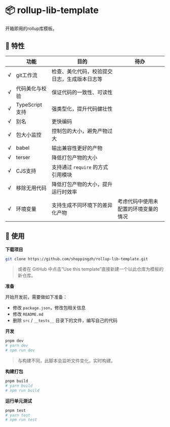 # 📦 rollup-lib-template

开箱即用的rollup库模板。

## 🚀 特性

| | 功能 | 目的 | 待办 |
| :--: | -- | -- | -- |
| √ | git工作流 | 检查、美化代码，校验提交日志，生成版本日志等 | |
| √ | 代码美化与校验 | 保证代码的一致性、可读性 | |
| √ | TypeScript支持 | 强类型化，提升代码健壮性 | |
| √ | 别名 | 更快编码 | |
| √ | 包大小监控 | 控制包的大小，避免产物过大 | |
| √ | babel | 输出兼容性更好的产物 | |
| √ | terser | 降低打包产物的大小 | |
| √ | CJS支持 | 支持通过 `require` 的方式引用模块 | |
| √ | 移除无用代码 | 降低打包产物的大小，提升运行时效率 | |
| √ | 环境变量 | 支持生成不同环境下的差异化产物 | 考虑代码中使用未配置的环境变量的情况 |


## 🔨 使用

**下载项目**

```bash
git clone https://github.com/shoppingzh/rollup-lib-template.git
```

> 或者在 GitHub 中点击“Use this template”直接新建一个以此仓库为模板的新仓库。

**准备**

开始开发前，需要做如下准备：

- 修改 `package.json`，修改包相关信息
- 修改 `README.md`
- 删除 `src` / `__tests__` 目录下的文件，编写自己的代码

**开发**

```bash
pnpm dev
# yarn dev
# npm run dev
```

> 与构建不同，此脚本会监听文件变化，实时构建。

**构建打包**

```bash
pnpm build
# yarn build
# npm run build
```

**运行单元测试**

```bash
pnpm test
# yarn test
# npm run test
```
